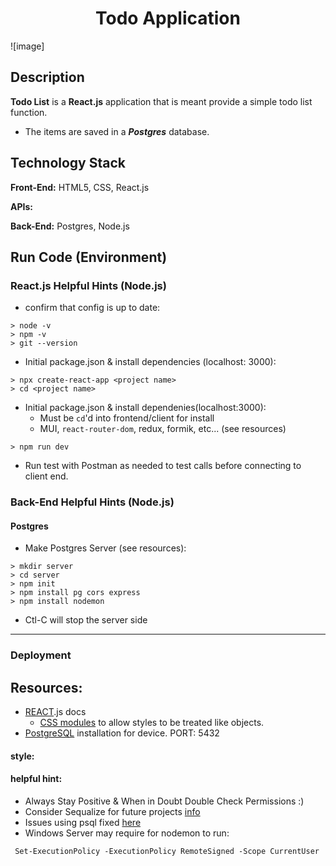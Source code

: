 <h1 align="center">Todo Application</h1>

![image]
## Description
**Todo List** is a **React.js** application that is meant provide a simple todo list function. 
- The items are saved in a ***Postgres*** database. 


## Technology Stack
**Front-End:** HTML5, CSS, React.js

**APIs:**   

**Back-End:**  Postgres, Node.js


## Run Code (Environment)
### React.js Helpful Hints (Node.js)
- confirm that config is up to date:

```
> node -v
> npm -v
> git --version
```

- Initial package.json & install dependencies (localhost: 3000):
```
> npx create-react-app <project name>
> cd <project name>
```
- Initial package.json & install dependenies(localhost:3000):
    - Must be `cd`'d into frontend/client for install
    - MUI, `react-router-dom`, redux, formik, etc... (see resources)
```
> npm run dev
```
- Run test with Postman as needed to test calls before connecting to client end.

### Back-End Helpful Hints (Node.js)
#### Postgres
- Make Postgres Server (see resources):
```
> mkdir server
> cd server
> npm init
> npm install pg cors express
> npm install nodemon
```
- Ctl-C will stop the server side

--------------------------------------------------
### Deployment


## Resources:
- [REACT](https://react.dev/).js docs
    - [CSS modules](https://create-react-app.dev/docs/adding-a-css-modules-stylesheet/) to allow styles to be treated like objects.
- [PostgreSQL](https://www.postgresql.org/) installation for device. PORT: 5432

#### **style:** 

#### **helpful hint:** 
- Always Stay Positive & When in Doubt Double Check Permissions :) 
- Consider Sequalize for future projects [info](https://sequelize.org/)
- Issues using psql fixed [here](https://stackoverflow.com/questions/44272416/how-to-add-a-folder-to-path-environment-variable-in-windows-10-with-screensho)
- Windows Server may require for nodemon to run:
```
 Set-ExecutionPolicy -ExecutionPolicy RemoteSigned -Scope CurrentUser
 ```

